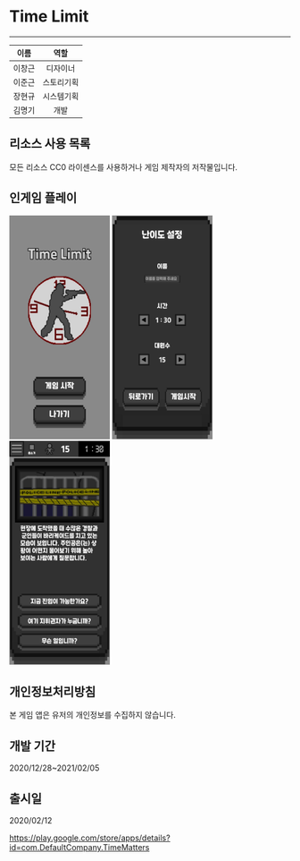 # Time Limit
 
---

|이름|역할|
|:---:|:---:|
|이창근|디자이너|
|이준근|스토리기획|
|장현규|시스템기획|
|김명기|개발|


## 리소스 사용 목록
모든 리소스 CC0 라이센스를 사용하거나 게임 제작자의 저작물입니다.


## 인게임 플레이
<img src="src/thumb1.jpg" width="180" height="400"></img>
<img src="src/thumb2.jpg" width="180" height="400"></img>
<img src="src/thumb3.jpg" width="180" height="400"></img>


## 개인정보처리방침
본 게임 앱은 유저의 개인정보를 수집하지 않습니다.

## 개발 기간

2020/12/28~2021/02/05

## 출시일
2020/02/12

https://play.google.com/store/apps/details?id=com.DefaultCompany.TimeMatters
